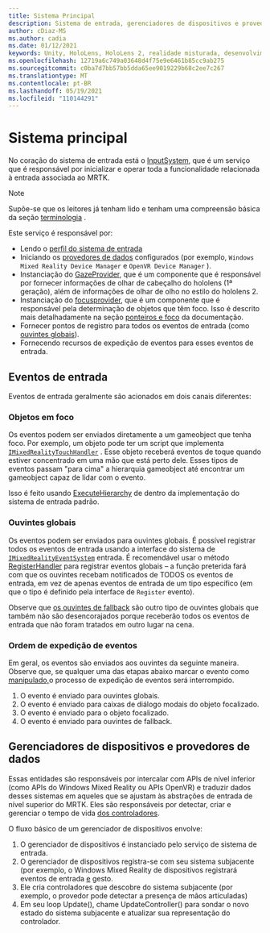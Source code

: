 ```yaml
---
title: Sistema Principal
description: Sistema de entrada, gerenciadores de dispositivos e provedores de dados no MRTK
author: cDiaz-MS
ms.author: cadia
ms.date: 01/12/2021
keywords: Unity, HoloLens, HoloLens 2, realidade misturada, desenvolvimento, MRTK, eventos
ms.openlocfilehash: 12719a6c749a03648d4f75e9e6461b85cc9ab275
ms.sourcegitcommit: c0ba7d7bb57bb5dda65ee9019229b68c2ee7c267
ms.translationtype: MT
ms.contentlocale: pt-BR
ms.lasthandoff: 05/19/2021
ms.locfileid: "110144291"
---
```

# <a name="core-system"></a>Sistema principal

No coração do sistema de entrada está o [InputSystem](../features/input/overview.md), que é um serviço que é responsável por inicializar e operar toda a funcionalidade relacionada à entrada associada ao MRTK.

> [!NOTE]
> Supõe-se que os leitores já tenham lido e tenham uma compreensão básica da seção [terminologia](terminology.md) .

Este serviço é responsável por:

- Lendo o [perfil do sistema de entrada](../configuration/mixed-reality-configuration-guide.md#input-system-settings)
- Iniciando os [provedores de dados](../features/input/input-providers.md) configurados (por exemplo, `Windows Mixed Reality Device Manager` e `OpenVR Device Manager` ).
- Instanciação do [GazeProvider](xref:Microsoft.MixedReality.Toolkit.Input.IMixedRealityGazeProvider), que é um componente que é responsável por fornecer informações de olhar de cabeçalho do hololens (1ª geração), além de informações de olhar de olho no estilo do hololens 2.
- Instanciação do [focusprovider](xref:Microsoft.MixedReality.Toolkit.Input.IMixedRealityFocusProvider), que é um componente que é responsável pela determinação de objetos que têm foco. Isso é descrito mais detalhadamente na seção [ponteiros e foco](controllers-pointers-and-focus.md#pointers-and-focus) da documentação.
- Fornecer pontos de registro para todos os eventos de entrada (como [ouvintes globais](#global-listeners)).
- Fornecendo recursos de expedição de eventos para esses eventos de entrada.

## <a name="input-events"></a>Eventos de entrada

Eventos de entrada geralmente são acionados em dois canais diferentes:

### <a name="objects-in-focus"></a>Objetos em foco

Os eventos podem ser enviados diretamente a um gameobject que tenha foco. Por exemplo, um objeto pode ter um script que implementa [`IMixedRealityTouchHandler`](xref:Microsoft.MixedReality.Toolkit.Input.IMixedRealityTouchHandler) .
Esse objeto receberá eventos de toque quando estiver concentrado em uma mão que está perto dele. Esses tipos de eventos passam "para cima" a hierarquia gameobject até encontrar um gameobject capaz de lidar com o evento.

Isso é feito usando [ExecuteHierarchy](https://docs.unity3d.com/ScriptReference/EventSystems.ExecuteEvents.ExecuteHierarchy.html) de dentro da implementação do sistema de entrada padrão.

### <a name="global-listeners"></a>Ouvintes globais

Os eventos podem ser enviados para ouvintes globais. É possível registrar todos os eventos de entrada usando a interface do sistema de [`IMixedRealityEventSystem`](xref:Microsoft.MixedReality.Toolkit.IMixedRealityEventSystem) entrada. É recomendável usar o método [RegisterHandler](xref:Microsoft.MixedReality.Toolkit.IMixedRealityEventSystem.RegisterHandler%2A) para registrar eventos globais – a função preterida fará com que os ouvintes recebam notificados de TODOS os eventos de entrada, em vez de apenas eventos de entrada de um tipo específico (em que o tipo é definido pela interface de `Register` evento).

Observe que [os ouvintes de fallback](xref:Microsoft.MixedReality.Toolkit.Input.MixedRealityInputSystem.PushFallbackInputHandler%2A) são outro tipo de ouvintes globais que também não são desencorajados porque receberão todos os eventos de entrada que não foram tratados em outro lugar na cena.

### <a name="order-of-event-dispatch"></a>Ordem de expedição de eventos

Em geral, os eventos são enviados aos ouvintes da seguinte maneira. Observe que, se qualquer uma das etapas abaixo marcar o evento como [manipulado,](https://docs.unity3d.com/ScriptReference/EventSystems.AbstractEventData-used.html)o processo de expedição de eventos será interrompido.

1. O evento é enviado para ouvintes globais.
2. O evento é enviado para caixas de diálogo modais do objeto focalizado.
3. O evento é enviado para o objeto focalizado.
4. O evento é enviado para ouvintes de fallback.

## <a name="device-managers-and-data-providers"></a>Gerenciadores de dispositivos e provedores de dados

Essas entidades são responsáveis por intercalar com APIs de nível inferior (como APIs do Windows Mixed Reality ou APIs OpenVR) e traduzir dados desses sistemas em aqueles que se ajustam às abstrações de entrada de nível superior do MRTK. Eles são responsáveis por detectar, criar e gerenciar o tempo de vida [dos controladores](controllers-pointers-and-focus.md#controllers).

O fluxo básico de um gerenciador de dispositivos envolve:

1. O gerenciador de dispositivos é instanciado pelo serviço de sistema de entrada.
2. O gerenciador de dispositivos registra-se com seu sistema subjacente (por [](../features/input/input-events.md) exemplo, o Windows Mixed Reality de dispositivos registrará eventos de entrada [e](../features/input/gestures.md#gesture-events) gesto.
3. Ele cria controladores que descobre do sistema subjacente (por exemplo, o provedor pode detectar a presença de mãos articuladas)
4. Em seu loop Update(), chame UpdateController() para sondar o novo estado do sistema subjacente e atualizar sua representação do controlador.
